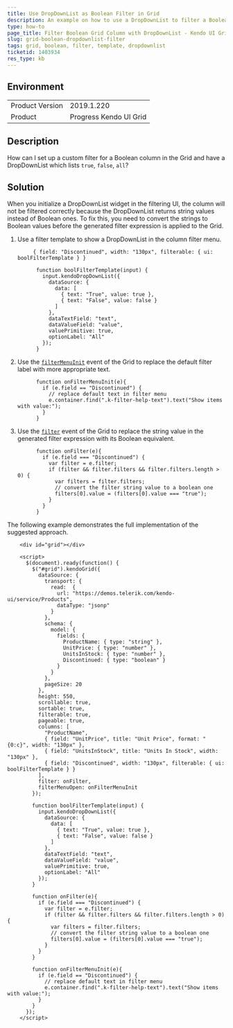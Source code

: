 ```yaml
---
title: Use DropDownList as Boolean Filter in Grid
description: An example on how to use a DropDownList to filter a Boolean column.
type: how-to
page_title: Filter Boolean Grid Column with DropDownList - Kendo UI Grid for jQuery
slug: grid-boolean-dropdownlist-filter
tags: grid, boolean, filter, template, dropdownlist
ticketid: 1403934
res_type: kb
---
```


## Environment

<table>
	<tr>
		<td>Product Version</td>
		<td>2019.1.220</td>
	</tr>
	<tr>
		<td>Product</td>
		<td>Progress Kendo UI Grid</td>
	</tr>
</table>


## Description

How can I set up a custom filter for a Boolean column in the Grid and have a DropDownList which lists `true`, `false`, `all`?

## Solution

When you initialize a DropDownList widget in the filtering UI, the column will not be filtered correctly because the DropDownList returns string values instead of Boolean ones. To fix this, you need to convert the strings to Boolean values before the generated filter expression is applied to the Grid.

1. Use a filter template to show a DropDownList in the column filter menu.

    ```
         { field: "Discontinued", width: "130px", filterable: { ui: boolFilterTemplate } }
    ```

    ```
          function boolFilterTemplate(input) {
            input.kendoDropDownList({
              dataSource: {
                data: [
                  { text: "True", value: true },
                  { text: "False", value: false }
                ]
              },
              dataTextField: "text",
              dataValueField: "value",
              valuePrimitive: true,
              optionLabel: "All"
            });
          }
    ```

1. Use the [`filterMenuInit`](/api/javascript/ui/grid/events/filtermenuinit) event of the Grid to replace the default filter label with more appropriate text.

    ```
          function onFilterMenuInit(e){
            if (e.field == "Discontinued") {
              // replace default text in filter menu
              e.container.find(".k-filter-help-text").text("Show items with value:");
            }
          }
    ```

1. Use the [`filter`](/api/javascript/ui/grid/events/filter) event of the Grid to replace the string value in the generated filter expression with its Boolean equivalent.

    ```
          function onFilter(e){
            if (e.field === "Discontinued") {
              var filter = e.filter;
              if (filter && filter.filters && filter.filters.length > 0) {
                var filters = filter.filters;
                // convert the filter string value to a boolean one
                filters[0].value = (filters[0].value === "true");
              }
            }
          }
    ```

The following example demonstrates the full implementation of the suggested approach.

```dojo
    <div id="grid"></div>

    <script>
      $(document).ready(function() {
        $("#grid").kendoGrid({
          dataSource: {
            transport: {
              read:  {
                url: "https://demos.telerik.com/kendo-ui/service/Products",
                dataType: "jsonp"
              }
            },
            schema: {
              model: {
                fields: {
                  ProductName: { type: "string" },
                  UnitPrice: { type: "number" },
                  UnitsInStock: { type: "number" },
                  Discontinued: { type: "boolean" }
                }
              }
            },
            pageSize: 20
          },
          height: 550,
          scrollable: true,
          sortable: true,
          filterable: true,
          pageable: true,
          columns: [
            "ProductName",
            { field: "UnitPrice", title: "Unit Price", format: "{0:c}", width: "130px" },
            { field: "UnitsInStock", title: "Units In Stock", width: "130px" },
            { field: "Discontinued", width: "130px", filterable: { ui: boolFilterTemplate } }
          ],
          filter: onFilter,
          filterMenuOpen: onFilterMenuInit
        });

        function boolFilterTemplate(input) {
          input.kendoDropDownList({
            dataSource: {
              data: [
                { text: "True", value: true },
                { text: "False", value: false }
              ]
            },
            dataTextField: "text",
            dataValueField: "value",
            valuePrimitive: true,
            optionLabel: "All"
          });
        }

        function onFilter(e){
          if (e.field === "Discontinued") {
            var filter = e.filter;
            if (filter && filter.filters && filter.filters.length > 0) {
              var filters = filter.filters;
              // convert the filter string value to a boolean one
              filters[0].value = (filters[0].value === "true");
            }
          }
        }

        function onFilterMenuInit(e){
          if (e.field == "Discontinued") {
            // replace default text in filter menu
            e.container.find(".k-filter-help-text").text("Show items with value:");
          }
        }
      });
    </script>
```


